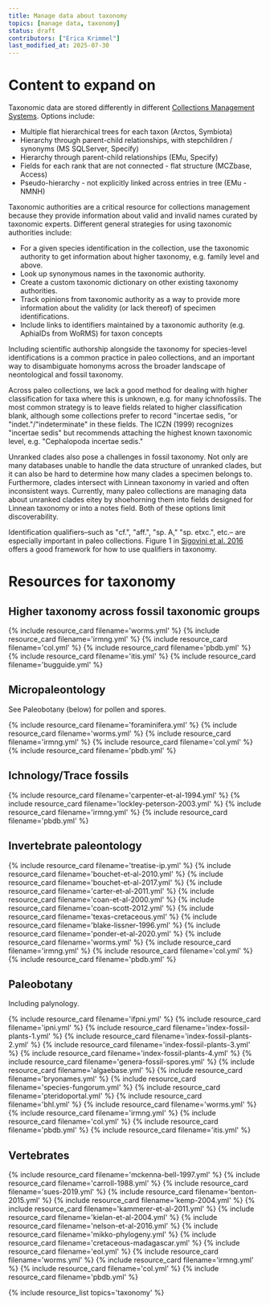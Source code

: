 ```yaml
---
title: Manage data about taxonomy
topics: [manage data, taxonomy]
status: draft
contributors: ["Erica Krimmel"]
last_modified_at: 2025-07-30
---
```


# Content to expand on

Taxonomic data are stored differently in different [Collections Management Systems](). Options include:
- Multiple flat hierarchical trees for each taxon (Arctos, Symbiota)
- Hierarchy through parent-child relationships, with stepchildren / synonyms (MS SQLServer, Specify)
- Hierarchy through parent-child relationships (EMu, Specify)
- Fields for each rank that are not connected - flat structure (MCZbase, Access)
- Pseudo-hierarchy - not explicitly linked across entries in tree (EMu - NMNH)

Taxonomic authorities are a critical resource for collections management because they provide information about valid and invalid names curated by taxonomic experts. Different general strategies for using taxonomic authorities include:
- For a given species identification in the collection, use the taxonomic authority to get information about higher taxonomy, e.g. family level and above.
- Look up synonymous names in the taxonomic authority.
- Create a custom taxonomic dictionary on other existing taxonomy authorities.
- Track opinions from taxonomic authority as a way to provide more information about the validity (or lack thereof) of specimen identifications.
- Include links to identifiers maintained by a taxonomic authority (e.g. AphiaIDs from WoRMS) for taxon concepts

Including scientific authorship alongside the taxonomy for species-level identifications is a common practice in paleo collections, and an important way to disambiguate homonyms across the broader landscape of neontological and fossil taxonomy.

Across paleo collections, we lack a good method for dealing with higher classification for taxa where this is unknown, e.g. for many ichnofossils. The most common strategy is to leave fields related to higher classification blank, although some collections prefer to record "incertae sedis, "or "indet."/"indeterminate" in these fields. The ICZN (1999) recognizes "incertae sedis" but recommends attaching the highest known taxonomic level, e.g. "Cephalopoda incertae sedis." 

Unranked clades also pose a challenges in fossil taxonomy. Not only are many databases unable to handle the data structure of unranked clades, but it can also be hard to determine how many clades a specimen belongs to. Furthermore, clades intersect with Linnean taxonomy in varied and often inconsistent ways. Currently, many paleo collections are managing data about unranked clades eitey by shoehorning them into fields designed for Linnean taxonomy or into a notes field. Both of these options limit discoverability.

Identification qualifiers–such as "cf.", "aff.", "sp. A," "sp. etxc.", etc.– are especially important in paleo collections. Figure 1 in [Sigovini et al. 2016](../_data/resources/sigovini-et-al-2016.yml) offers a good framework for how to use qualifiers in taxonomy.

# Resources for taxonomy

## Higher taxonomy across fossil taxonomic groups

{% include resource_card filename='worms.yml' %}
{% include resource_card filename='irmng.yml' %}
{% include resource_card filename='col.yml' %}
{% include resource_card filename='pbdb.yml' %}
{% include resource_card filename='itis.yml' %}
{% include resource_card filename='bugguide.yml' %}

## Micropaleontology
See Paleobotany (below) for pollen and spores.

{% include resource_card filename='foraminifera.yml' %}
{% include resource_card filename='worms.yml' %}
{% include resource_card filename='irmng.yml' %}
{% include resource_card filename='col.yml' %}
{% include resource_card filename='pbdb.yml' %}

## Ichnology/Trace fossils

{% include resource_card filename='carpenter-et-al-1994.yml' %}
{% include resource_card filename='lockley-peterson-2003.yml' %}
{% include resource_card filename='irmng.yml' %}
{% include resource_card filename='pbdb.yml' %}

## Invertebrate paleontology

{% include resource_card filename='treatise-ip.yml' %}
{% include resource_card filename='bouchet-et-al-2010.yml' %}
{% include resource_card filename='bouchet-et-al-2017.yml' %}
{% include resource_card filename='carter-et-al-2011.yml' %}
{% include resource_card filename='coan-et-al-2000.yml' %}
{% include resource_card filename='coan-scott-2012.yml' %}
{% include resource_card filename='texas-cretaceous.yml' %}
{% include resource_card filename='blake-lissner-1996.yml' %}
{% include resource_card filename='ponder-et-al-2020.yml' %}
{% include resource_card filename='worms.yml' %}
{% include resource_card filename='irmng.yml' %}
{% include resource_card filename='col.yml' %}
{% include resource_card filename='pbdb.yml' %}

## Paleobotany
Including palynology.

{% include resource_card filename='ifpni.yml' %}
{% include resource_card filename='ipni.yml' %}
{% include resource_card filename='index-fossil-plants-1.yml' %}
{% include resource_card filename='index-fossil-plants-2.yml' %}
{% include resource_card filename='index-fossil-plants-3.yml' %}
{% include resource_card filename='index-fossil-plants-4.yml' %}
{% include resource_card filename='genera-fossil-spores.yml' %}
{% include resource_card filename='algaebase.yml' %}
{% include resource_card filename='bryonames.yml' %}
{% include resource_card filename='species-fungorum.yml' %}
{% include resource_card filename='pteridoportal.yml' %}
{% include resource_card filename='bhl.yml' %}
{% include resource_card filename='worms.yml' %}
{% include resource_card filename='irmng.yml' %}
{% include resource_card filename='col.yml' %}
{% include resource_card filename='pbdb.yml' %}
{% include resource_card filename='itis.yml' %}

## Vertebrates

{% include resource_card filename='mckenna-bell-1997.yml' %}
{% include resource_card filename='carroll-1988.yml' %}
{% include resource_card filename='sues-2019.yml' %}
{% include resource_card filename='benton-2015.yml' %}
{% include resource_card filename='kemp-2004.yml' %}
{% include resource_card filename='kammerer-et-al-2011.yml' %}
{% include resource_card filename='kielan-et-al-2004.yml' %}
{% include resource_card filename='nelson-et-al-2016.yml' %}
{% include resource_card filename='mikko-phylogeny.yml' %}
{% include resource_card filename='cretaceous-madagascar.yml' %}
{% include resource_card filename='eol.yml' %}
{% include resource_card filename='worms.yml' %}
{% include resource_card filename='irmng.yml' %}
{% include resource_card filename='col.yml' %}
{% include resource_card filename='pbdb.yml' %}

{% include resource_list topics='taxonomy' %}
